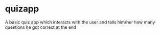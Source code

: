 # quizapp
A basic quiz app which interacts with the user and tells him/her how many questions he got correct at the end
